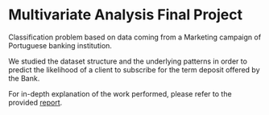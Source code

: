 # Multivariate Analysis Final Project

Classification problem based on data coming from a Marketing campaign of Portuguese banking institution.

We studied the dataset structure and the underlying patterns in order to predict the likelihood of a client to subscribe for the term deposit offered by the Bank.

For in-depth explanation of the work performed, please refer to the provided [report](https://github.com/francescoaristei/MVA_final_project/blob/main/Project_MVA_report.pdf).
